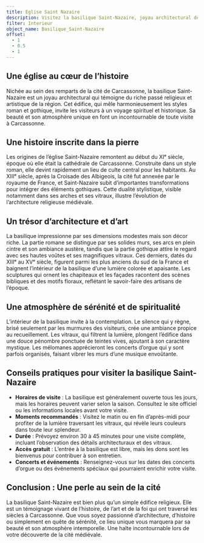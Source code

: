 ```yaml
---
title: Eglise Saint Nazaire
description: Visitez la basilique Saint-Nazaire, joyau architectural de la cité de Carcassonne. Admirez ses vitraux gothiques, ses sculptures romanes et son atmosphère paisible. Ce lieu chargé d’histoire allie art et spiritualité, offrant une expérience unique au cœur de la cité médiévale.
filter: Interieur
object_name: Basilique_Saint-Nazaire
offset:
  - 1
  - 0.5
  - 1
---
```


## Une église au cœur de l’histoire
Nichée au sein des remparts de la cité de Carcassonne, la basilique Saint-Nazaire est un joyau architectural qui témoigne du riche passé religieux et artistique de la région. Cet édifice, qui mêle harmonieusement les styles roman et gothique, invite les visiteurs à un voyage spirituel et historique. Sa beauté et son atmosphère unique en font un incontournable de toute visite à Carcassonne.

## Une histoire inscrite dans la pierre
Les origines de l’église Saint-Nazaire remontent au début du XIᵉ siècle, époque où elle était la cathédrale de Carcassonne. Construite dans un style roman, elle devint rapidement un lieu de culte central pour les habitants. Au XIIIᵉ siècle, après la Croisade des Albigeois, la cité fut annexée par le royaume de France, et Saint-Nazaire subit d’importantes transformations pour intégrer des éléments gothiques. Cette dualité stylistique, visible notamment dans ses arches et ses vitraux, illustre l’évolution de l’architecture religieuse médiévale.

## Un trésor d’architecture et d’art
La basilique impressionne par ses dimensions modestes mais son décor riche. La partie romane se distingue par ses solides murs, ses arcs en plein cintre et son ambiance austère, tandis que la partie gothique attire le regard avec ses hautes voûtes et ses magnifiques vitraux. Ces derniers, datés du XIIIᵉ au XVᵉ siècle, figurent parmi les plus anciens du sud de la France et baignent l’intérieur de la basilique d’une lumière colorée et apaisante. Les sculptures qui ornent les chapiteaux et les façades racontent des scènes bibliques et des motifs floraux, reflétant le savoir-faire des artisans de l’époque.

## Une atmosphère de sérénité et de spiritualité
L’intérieur de la basilique invite à la contemplation. Le silence qui y règne, brisé seulement par les murmures des visiteurs, crée une ambiance propice au recueillement. Les vitraux, qui filtrent la lumière, plongent l’édifice dans une douce pénombre ponctuée de teintes vives, ajoutant à son caractère mystique. Les mélomanes apprécieront les concerts d’orgue qui y sont parfois organisés, faisant vibrer les murs d’une musique envoûtante.

## Conseils pratiques pour visiter la basilique Saint-Nazaire
- **Horaires de visite** : La basilique est généralement ouverte tous les jours, mais les horaires peuvent varier selon la saison. Consultez le site officiel ou les informations locales avant votre visite.
- **Moments recommandés** : Visitez le matin ou en fin d’après-midi pour profiter de la lumière traversant les vitraux, qui révèle leurs couleurs dans toute leur splendeur.
- **Durée** : Prévoyez environ 30 à 45 minutes pour une visite complète, incluant l’observation des détails architecturaux et des vitraux.
- **Accès gratuit** : L’entrée à la basilique est libre, mais les dons sont les bienvenus pour contribuer à son entretien.
- **Concerts et événements** : Renseignez-vous sur les dates des concerts d’orgue ou des événements spéciaux qui pourraient enrichir votre visite.

## Conclusion : Une perle au sein de la cité
La basilique Saint-Nazaire est bien plus qu’un simple édifice religieux. Elle est un témoignage vivant de l’histoire, de l’art et de la foi qui ont traversé les siècles à Carcassonne. Que vous soyez passionné d’architecture, d’histoire ou simplement en quête de sérénité, ce lieu unique vous marquera par sa beauté et son atmosphère intemporelle. Une halte incontournable lors de votre découverte de la cité médiévale.
